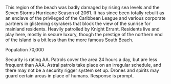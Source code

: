 This region of the beach was badly damaged by rising sea levels and the Seven Storms Hurricane Season of 2061. It has since been totally rebuilt as an enclave of the privileged of the Caribbean League and various corporate partners in glistening skyrakers that block the view of the sunrise for mainland residents. Heavily patrolled by Knight Errant. Residents live and play here, mostly in secure luxury, though the prestige of the northern end of the island is a bit less than the more famous South Beach.  
  
Population 70,000  
  
Security is rating AA. Patrols cover the area 24 hours a day, but are less frequent than AAA. Astral patrols take place on an irregular schedule, and there may not be a security rigger system set up. Drones and spirits may guard certain areas in place of humans. Response is prompt.